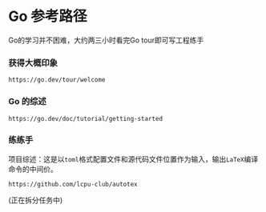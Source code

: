 # Go 参考路径

Go的学习并不困难，大约两三小时看完Go tour即可写工程练手

### 获得大概印象

`https://go.dev/tour/welcome`

### Go 的综述

`https://go.dev/doc/tutorial/getting-started`

### 练练手

项目综述：这是以`toml`格式配置文件和源代码文件位置作为输入，输出`LaTeX`编译命令的中间价。

`https://github.com/lcpu-club/autotex`

(正在拆分任务中)
